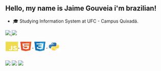 ## Hello, my name is Jaime Gouveia i'm brazilian!
  - :mortar_board: Studying Information System at UFC - Campus Quixadá.
 <div>
  <a href="https://github.com/jaimegsn">
  <img height="180em" src="https://github-readme-stats.vercel.app/api?username=jaimegsn&show_icons=true&theme=dracula&include_all_commits=true&count_private=true"/>
  <img height="180em" src="https://github-readme-stats.vercel.app/api/top-langs/?username=jaimegsn&layout=compact&langs_count=7&theme=dracula"/>
</div>
<div style="display: inline_block"><br>
  <img align="center" alt="Jaime-JS" height="30" width="40" src="https://raw.githubusercontent.com/devicons/devicon/master/icons/javascript/javascript-plain.svg">
  <img align="center" alt="Jaime-HTML" height="30" width="40" src="https://raw.githubusercontent.com/devicons/devicon/master/icons/html5/html5-original.svg">
  <img align="center" alt="Jaime-CSS" height="30" width="40" src="https://raw.githubusercontent.com/devicons/devicon/master/icons/css3/css3-original.svg">
  <img align="center" alt="Jaime-PYTHON" height="30" width="40" src="https://raw.githubusercontent.com/devicons/devicon/master/icons/python/python-original.svg">
 <!-- <img align="right" alt="Jaime-Gif" height="200" width="200" src="/media/hacking.gif"> -->
</div>
  
  ##
 
<div> 
  <a href="https://instagram.com/jaimegsn" target="_blank"><img src="https://img.shields.io/badge/-Instagram-%23E4405F?style=for-the-badge&logo=instagram&logoColor=white" target="_blank"></a>
 <!-- <a href="https://discord.gg/..." target="_blank"><img src="https://img.shields.io/badge/Discord-7289DA?style=for-the-badge&logo=discord&logoColor=white" target="_blank"></a>  -->
  <a href = "mailto:jaime.jgsn2@gmail.com"><img src="https://img.shields.io/badge/-Gmail-%23333?style=for-the-badge&logo=gmail&logoColor=white" target="_blank"></a>
  <a href="https://www.linkedin.com/in/jaime-neto-bb7872211/" target="_blank"><img src="https://img.shields.io/badge/-LinkedIn-%230077B5?style=for-the-badge&logo=linkedin&logoColor=white" target="_blank"></a> 
 
<!--  ![Snake animation](https://github.com/jaimegsn/jaimegsn/blob/output/github-contribution-grid-snake.svg) -->
 
</div>
